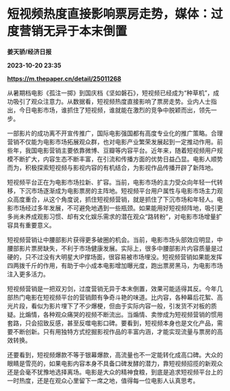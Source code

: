 # 短视频热度直接影响票房走势，媒体：过度营销无异于本末倒置
**姜天骄/经济日报**

**2023-10-20 23:35**

**https://m.thepaper.cn/detail/25011268**

从暑期档电影《孤注一掷》到国庆档《坚如磐石》，短视频已经成为“种草机”，成功吸引了观众注意力。从数据看，短视频热度直接影响了票房走势。业内人士指出，今日电影市场，谁抓住了短视频，谁就能在激烈的竞争中脱颖而出，领先一步。

一部影片的成功离不开宣传推广，国际电影强国都有高度专业化的推广策略。合理营销不仅能为电影市场拓展观众群，也对电影产业繁荣发展起到一定推动作用。前些年，我国电影营销主要依靠微博、豆瓣等内容平台。近年来，随着短视频用户规模不断扩大，内容生态不断丰富，在引流和传播方面的优势日益凸显。电影人顺势而为，积极探索短视频与影视内容的有机结合，为影视作品传播开辟了新阵地。

短视频平台正在为电影市场拉新、扩容。当前，电影市场的主力受众向年轻一代转移，下沉市场逐渐成为电影票房的主阵地。短视频平台用户属性与电影市场主力观众高度重合，从这个角度说，抓住短视频营销，就是抓住了下沉市场和年轻人。电影市场经过多年发展，不可避免地遇到一些瓶颈。如果能用好短视频阵地，吸引更多尚未养成观影习惯、却有文化娱乐需求的潜在观众“路转粉”，对电影市场增量扩容具有重要意义。

短视频营销让中腰部影片获得更多破圈的机会。当前，电影市场头部效应明显，中腰部影片票房缺失，不利于市场健康发展。实际上，很多中腰部影片内容质量是过硬的，只不过没有大明星大IP撑场面，很容易被市场埋没。短视频营销如果能发挥四两拨千斤的作用，有助于中小成本电影增加曝光度，跑出票房黑马，为电影市场注入更多活力。

短视频营销是一把双刃剑，过度营销无异于本末倒置，效果可能适得其反。今年几部热门电影在短视频平台的营销颇有争奇斗艳的味道。比内容，各种幕后花絮、高光片段，看似为影片埋下了不少爆梗，但由于实际内容一般，引发货不对板的质疑。比煽情，各种观众痛哭的视频不断流出。当煽情、卖惨成为短视频营销的惯用套路，只会招致反感，甚至反噬电影口碑。要看到，短视频本身也是文化产品，需要不断创新。只有用独特方式挖掘影视作品的丰富内涵，才能实现流量与票房的高效转换。

还要看到，短视频爆款不等于银幕爆款，高流量也不一定能转化成高口碑。大众的眼睛是雪亮的，如果电影内容本身不具备口碑发酵的潜力，靠短视频招揽的新观众还是会毫不犹豫地选择离场。电影是大众的精神食粮，到底是追求短视频平台上的一时热度，还是在观众心里留下一席之地，值得每一位电影人认真思考。